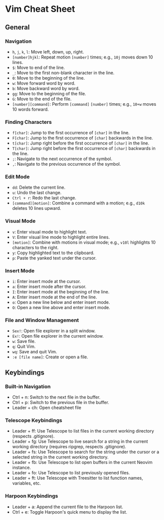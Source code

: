 # Vim Cheat Sheet

## General

### Navigation

- `h`, `j`, `k`, `l`: Move left, down, up, right.
- `[number]hjkl`: Repeat motion `[number]` times; e.g., `10j` moves down 10 lines.
- `$`: Move to end of the line.
- `_`: Move to the first non-blank character in the line.
- `0`: Move to the beginning of the line.
- `w`: Move forward word by word.
- `b`: Move backward word by word.
- `gg`: Move to the beginning of the file.
- `G`: Move to the end of the file.
- `[number][command]`: Perform `[command]` `[number]` times; e.g., `10+w` moves 10 words forward.

### Finding Characters

- `f[char]`: Jump to the first occurrence of `[char]` in the line.
- `F[char]`: Jump to the first occurrence of `[char]` backwards in the line.
- `t[char]`: Jump right before the first occurrence of `[char]` in the line.
- `T[char]`: Jump right before the first occurrence of `[char]` backwards in the line.
- `;`: Navigate to the next occurrence of the symbol.
- `,`: Navigate to the previous occurrence of the symbol.

### Edit Mode

- `dd`: Delete the current line.
- `u`: Undo the last change.
- `Ctrl + r`: Redo the last change.
- `[command][motion]`: Combine a command with a motion; e.g., `d10k` deletes 10 lines upward.

### Visual Mode

- `v`: Enter visual mode to highlight text.
- `V`: Enter visual line mode to highlight entire lines.
- `[motion]`: Combine with motions in visual mode; e.g., `v10l` highlights 10 characters to the right.
- `y`: Copy highlighted text to the clipboard.
- `p`: Paste the yanked text under the cursor.

### Insert Mode

- `i`: Enter insert mode at the cursor.
- `a`: Enter insert mode after the cursor.
- `I`: Enter insert mode at the beginning of the line.
- `A`: Enter insert mode at the end of the line.
- `o`: Open a new line below and enter insert mode.
- `O`: Open a new line above and enter insert mode.

### File and Window Management

- `Sex!`: Open file explorer in a split window.
- `Ex!`: Open file explorer in the current window.
- `w`: Save file.
- `q`: Quit Vim.
- `wq`: Save and quit Vim.
- `:e [file name]`: Create or open a file.

## Keybindings

### Built-in Navigation

- Ctrl + n: Switch to the next file in the buffer.
- Ctrl + p: Switch to the previous file in the buffer.
- Leader + ch: Open cheatsheet file
### Telescope Keybindings

- Leader + ff: Use Telescope to list files in the current working directory (respects .gitignore).
- Leader + fg: Use Telescope to live search for a string in the current working directory (requires ripgrep, respects .gitignore).
- Leader + fs: Use Telescope to search for the string under the cursor or a selected string in the current working directory.
- Leader + fb: Use Telescope to list open buffers in the current Neovim instance.
- Leader + fo: Use Telescope to list previously opened files.
- Leader + ft: Use Telescope with Treesitter to list function names, variables, etc.

### Harpoon Keybindings

- Leader + a: Append the current file to the Harpoon list.
- Ctrl + e: Toggle Harpoon's quick menu to display the list.
